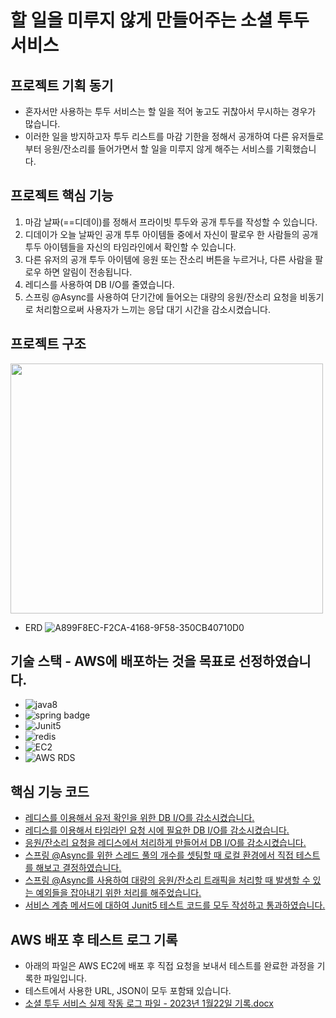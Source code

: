 # 할 일을 미루지 않게 만들어주는 소셜 투두 서비스

## 프로젝트 기획 동기

* 혼자서만 사용하는 투두 서비스는 할 일을 적어 놓고도 귀찮아서 무시하는 경우가 많습니다.
* 이러한 일을 방지하고자 투두 리스트를 마감 기한을 정해서 공개하여 다른 유저들로부터 응원/잔소리를 들어가면서 할 일을 미루지 않게 해주는 서비스를 기획했습니다.


## 프로젝트 핵심 기능

1. 마감 날짜(==디데이)를 정해서 프라이빗 투두와 공개 투두를 작성할 수 있습니다.
2. 디데이가 오늘 날짜인 공개 투투 아이템들 중에서 자신이 팔로우 한 사람들의 공개 투두 아이템들을 자신의 타임라인에서 확인할 수 있습니다.
3. 다른 유저의 공개 투두 아이템에 응원 또는 잔소리 버튼을 누르거나, 다른 사람을 팔로우 하면 알림이 전송됩니다.
4. 레디스를 사용하여 DB I/O를 줄였습니다.
5. 스프링 @Async를 사용하여 단기간에 들어오는 대량의 응원/잔소리 요청을 비동기로 처리함으로써 사용자가 느끼는 응답 대기 시간을 감소시켰습니다.

## 프로젝트 구조
  <img src="https://user-images.githubusercontent.com/99060708/213954609-a60569b5-c80d-49d3-aec9-eec7b3a30511.jpeg" width="500" height="400"/>

- ERD
  ![A899F8EC-F2CA-4168-9F58-350CB40710D0](https://user-images.githubusercontent.com/99060708/213955342-3e2a41f1-1f1f-42ce-a4ed-95c91f5cb43f.jpeg)

## 기술 스택 - AWS에 배포하는 것을 목표로 선정하였습니다.
- ![java8](https://img.shields.io/badge/-JAVA%208-orange)
- ![spring badge](https://img.shields.io/badge/-Spring%20Boot%202.7.6-green)
- ![Junit5](https://img.shields.io/badge/-Junit%205-yellow)
- ![redis](https://img.shields.io/badge/-AWS%20ElasticCache%20for%20Redis-red)
- ![EC2](https://img.shields.io/badge/-AWS%20EC2%20Ubuntu%20LTS%2020.04-lightgrey)
- ![AWS RDS](https://img.shields.io/badge/-AWS%20RDS%20MariaDB%2010.6.8-blue)

## 핵심 기능 코드
- [레디스를 이용해서 유저 확인을 위한 DB I/O를 감소시켰습니다.](https://github.com/DongvinPark/Social_Todo_BackEnd/blob/10_Refactoring_Applied/src/main/java/com/example/socialtodobackend/security/JWTAuthenticationFilter.java)
- [레디스를 이용해서 타임라인 요청 시에 필요한 DB I/O를 감소시켰습니다.](https://github.com/DongvinPark/Social_Todo_BackEnd/blob/10_Refactoring_Applied/src/main/java/com/example/socialtodobackend/service/UserService.java)
- [응원/잔소리 요청을 레디스에서 처리하게 만들어서 DB I/O를 감소시켰습니다.](https://github.com/DongvinPark/Social_Todo_BackEnd/blob/10_Refactoring_Applied/src/main/java/com/example/socialtodobackend/service/SupportService.java)
- [스프링 @Async를 위한 스레드 풀의 개수를 셋팅할 때 로컬 환경에서 직접 테스트를 해보고 결정하였습니다.](https://github.com/DongvinPark/Spring_Async_Test)
- [스프링 @Async를 사용하여 대량의 응원/잔소리 트래픽을 처리할 때 발생할 수 있는 예외들을 잡아내기 위한 처리를 해주었습니다.](https://github.com/DongvinPark/Social_Todo_BackEnd/blob/10_Refactoring_Applied/src/main/java/com/example/socialtodobackend/configuration/async/CustomAsyncExceptionHandler.java)
- [서비스 계층 메서드에 대하여 Junit5 테스트 코드를 모두 작성하고 통과하였습니다.](https://github.com/DongvinPark/Social_Todo_BackEnd/tree/10_Refactoring_Applied/src/test/java/com/example/socialtodobackend/service)

## AWS 배포 후 테스트 로그 기록
- 아래의 파일은 AWS EC2에 배포 후 직접 요청을 보내서 테스트를 완료한 과정을 기록한 파일입니다.
- 테스트에서 사용한 URL, JSON이 모두 포함돼 있습니다.
- [소셜 투두 서비스 실제 작동 로그 파일 - 2023년 1월22일 기록.docx](https://github.com/DongvinPark/Social_Todo_BackEnd/files/10476339/-.2023.1.22.docx)